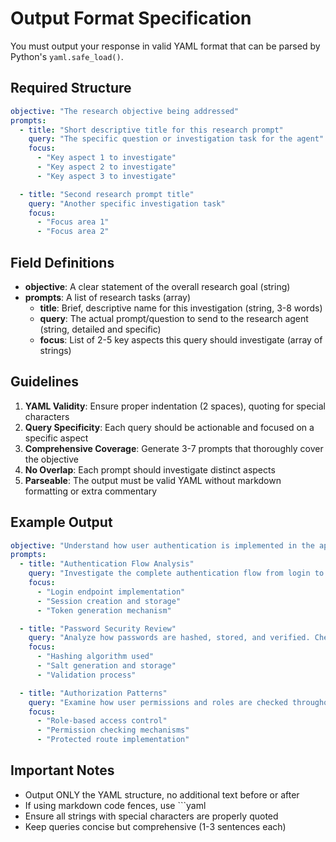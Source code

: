 # Output Format Specification

You must output your response in valid YAML format that can be parsed by Python's `yaml.safe_load()`.

## Required Structure

```yaml
objective: "The research objective being addressed"
prompts:
  - title: "Short descriptive title for this research prompt"
    query: "The specific question or investigation task for the agent"
    focus:
      - "Key aspect 1 to investigate"
      - "Key aspect 2 to investigate"
      - "Key aspect 3 to investigate"

  - title: "Second research prompt title"
    query: "Another specific investigation task"
    focus:
      - "Focus area 1"
      - "Focus area 2"
```

## Field Definitions

- **objective**: A clear statement of the overall research goal (string)
- **prompts**: A list of research tasks (array)
  - **title**: Brief, descriptive name for this investigation (string, 3-8 words)
  - **query**: The actual prompt/question to send to the research agent (string, detailed and specific)
  - **focus**: List of 2-5 key aspects this query should investigate (array of strings)

## Guidelines

1. **YAML Validity**: Ensure proper indentation (2 spaces), quoting for special characters
2. **Query Specificity**: Each query should be actionable and focused on a specific aspect
3. **Comprehensive Coverage**: Generate 3-7 prompts that thoroughly cover the objective
4. **No Overlap**: Each prompt should investigate distinct aspects
5. **Parseable**: The output must be valid YAML without markdown formatting or extra commentary

## Example Output

```yaml
objective: "Understand how user authentication is implemented in the application"
prompts:
  - title: "Authentication Flow Analysis"
    query: "Investigate the complete authentication flow from login to session management. Examine the code paths, middleware, and database interactions involved."
    focus:
      - "Login endpoint implementation"
      - "Session creation and storage"
      - "Token generation mechanism"

  - title: "Password Security Review"
    query: "Analyze how passwords are hashed, stored, and verified. Check for security best practices and potential vulnerabilities."
    focus:
      - "Hashing algorithm used"
      - "Salt generation and storage"
      - "Validation process"

  - title: "Authorization Patterns"
    query: "Examine how user permissions and roles are checked throughout the application. Document the authorization middleware and guard implementations."
    focus:
      - "Role-based access control"
      - "Permission checking mechanisms"
      - "Protected route implementation"
```

## Important Notes

- Output ONLY the YAML structure, no additional text before or after
- If using markdown code fences, use ```yaml
- Ensure all strings with special characters are properly quoted
- Keep queries concise but comprehensive (1-3 sentences each)
